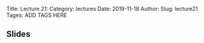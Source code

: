 Title: Lecture 21:
Category: lectures
Date: 2019-11-18
Author: 
Slug: lecture21
Tages: ADD TAGS HERE


## Slides
